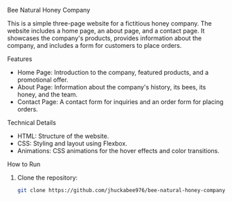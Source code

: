 Bee Natural Honey Company

This is a simple three-page website for a fictitious honey company. The website includes a home page, an about page, and a contact page. It showcases the company's products, provides information about the company, and includes a form for customers to place orders.

Features

- Home Page: Introduction to the company, featured products, and a promotional offer.
- About Page: Information about the company's history, its bees, its honey, and the team.
- Contact Page: A contact form for inquiries and an order form for placing orders.

Technical Details

- HTML: Structure of the website.
- CSS: Styling and layout using Flexbox.
- Animations: CSS animations for the hover effects and color transitions.

 How to Run

1. Clone the repository:
   ```bash
   git clone https://github.com/jhuckabee976/bee-natural-honey-company-website.git